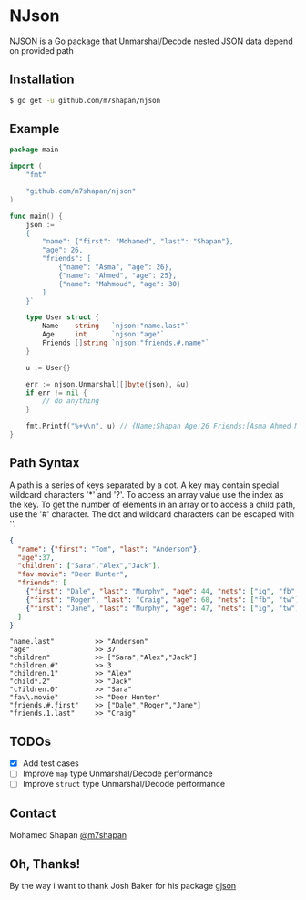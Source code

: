 # NJson
NJSON is a Go package that Unmarshal/Decode nested JSON data depend on provided path

## Installation
```bash
$ go get -u github.com/m7shapan/njson
```

## Example

```go
package main

import (
	"fmt"

	"github.com/m7shapan/njson"
)

func main() {
    json := `
	{
        "name": {"first": "Mohamed", "last": "Shapan"},
        "age": 26,
        "friends": [
            {"name": "Asma", "age": 26},
            {"name": "Ahmed", "age": 25},
            {"name": "Mahmoud", "age": 30}
        ]
	}`

	type User struct {
		Name    string   `njson:"name.last"`
		Age     int      `njson:"age"`
		Friends []string `njson:"friends.#.name"`
	}

	u := User{}

	err := njson.Unmarshal([]byte(json), &u)
	if err != nil {
		// do anything
	}

	fmt.Printf("%+v\n", u) // {Name:Shapan Age:26 Friends:[Asma Ahmed Mahmoud]}
}
```

## Path Syntax
A path is a series of keys separated by a dot. A key may contain special wildcard characters '*' and '?'. To access an array value use the index as the key. To get the number of elements in an array or to access a child path, use the '#' character. The dot and wildcard characters can be escaped with '\'.
```json
{
  "name": {"first": "Tom", "last": "Anderson"},
  "age":37,
  "children": ["Sara","Alex","Jack"],
  "fav.movie": "Deer Hunter",
  "friends": [
    {"first": "Dale", "last": "Murphy", "age": 44, "nets": ["ig", "fb", "tw"]},
    {"first": "Roger", "last": "Craig", "age": 68, "nets": ["fb", "tw"]},
    {"first": "Jane", "last": "Murphy", "age": 47, "nets": ["ig", "tw"]}
  ]
}
```

```
"name.last"          >> "Anderson"
"age"                >> 37
"children"           >> ["Sara","Alex","Jack"]
"children.#"         >> 3
"children.1"         >> "Alex"
"child*.2"           >> "Jack"
"c?ildren.0"         >> "Sara"
"fav\.movie"         >> "Deer Hunter"
"friends.#.first"    >> ["Dale","Roger","Jane"]
"friends.1.last"     >> "Craig"
```

## TODOs
- [x] Add test cases 
- [ ] Improve `map` type Unmarshal/Decode performance
- [ ] Improve `struct` type Unmarshal/Decode performance

## Contact
Mohamed Shapan [@m7shapan](https://twitter.com/M7Shapan)

## Oh, Thanks!
By the way i want to thank Josh Baker for his package [gjson](https://github.com/tidwall/gjson)
